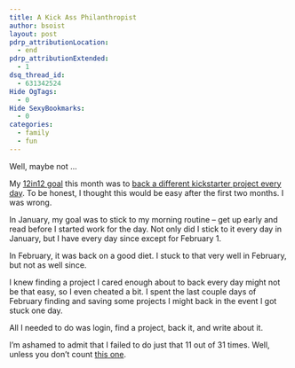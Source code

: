```yaml
---
title: A Kick Ass Philanthropist
author: bsoist
layout: post
pdrp_attributionLocation:
  - end
pdrp_attributionExtended:
  - 1
dsq_thread_id:
  - 631342524
Hide OgTags:
  - 0
Hide SexyBookmarks:
  - 0
categories:
  - family
  - fun
---
```

Well, maybe not &#8230;

My [12in12 goal][1] this month was to [back a different kickstarter project every day][2]. To be honest, I thought this would be easy after the first two months. I was wrong.

In January, my goal was to stick to my morning routine &#8211; get up early and read before I started work for the day. Not only did I stick to it every day in January, but I have every day since except for February 1. 

In February, it was back on a good diet. I stuck to that very well in February, but not as well since.

I knew finding a project I cared enough about to back every day might not be that easy, so I even cheated a bit. I spent the last couple days of February finding and saving some projects I might back in the event I got stuck one day.

All I needed to do was login, find a project, back it, and write about it. 

I&#8217;m ashamed to admit that I failed to do just that 11 out of 31 times. Well, unless you don&#8217;t count [this one][3].

 [1]: http://whsjr.soistmann.com/oped/2012/01/05/2011-resolutions/
 [2]: http://whsjr.soistmann.com/oped/2012/03/01/kickstarter-my-new-obsession-and-12in12-for-march/
 [3]: http://whsjr.soistmann.com/oped/2012/03/26/pressurepen/
